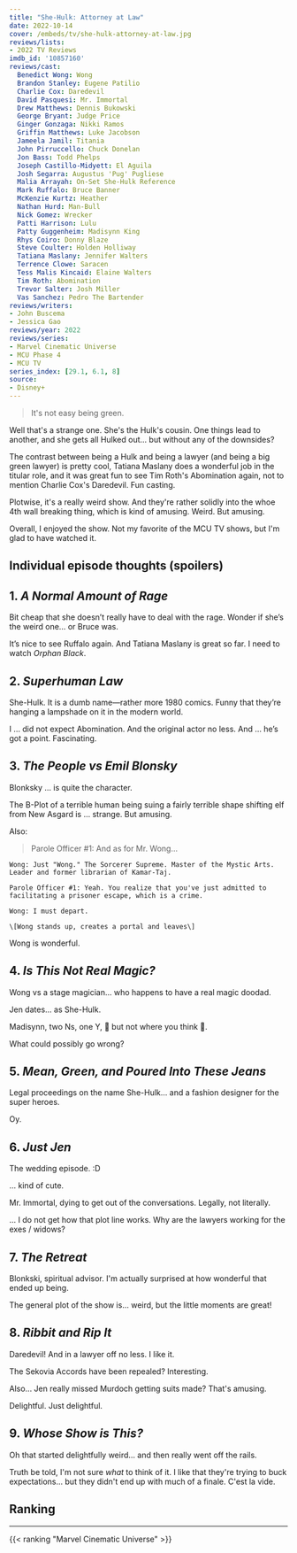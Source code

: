 ```yaml
---
title: "She-Hulk: Attorney at Law"
date: 2022-10-14
cover: /embeds/tv/she-hulk-attorney-at-law.jpg
reviews/lists:
- 2022 TV Reviews
imdb_id: '10857160'
reviews/cast:
  Benedict Wong: Wong
  Brandon Stanley: Eugene Patilio
  Charlie Cox: Daredevil
  David Pasquesi: Mr. Immortal
  Drew Matthews: Dennis Bukowski
  George Bryant: Judge Price
  Ginger Gonzaga: Nikki Ramos
  Griffin Matthews: Luke Jacobson
  Jameela Jamil: Titania
  John Pirruccello: Chuck Donelan
  Jon Bass: Todd Phelps
  Joseph Castillo-Midyett: El Aguila
  Josh Segarra: Augustus 'Pug' Pugliese
  Malia Arrayah: On-Set She-Hulk Reference
  Mark Ruffalo: Bruce Banner
  McKenzie Kurtz: Heather
  Nathan Hurd: Man-Bull
  Nick Gomez: Wrecker
  Patti Harrison: Lulu
  Patty Guggenheim: Madisynn King
  Rhys Coiro: Donny Blaze
  Steve Coulter: Holden Holliway
  Tatiana Maslany: Jennifer Walters
  Terrence Clowe: Saracen
  Tess Malis Kincaid: Elaine Walters
  Tim Roth: Abomination
  Trevor Salter: Josh Miller
  Vas Sanchez: Pedro The Bartender
reviews/writers:
- John Buscema
- Jessica Gao
reviews/year: 2022
reviews/series:
- Marvel Cinematic Universe
- MCU Phase 4
- MCU TV
series_index: [29.1, 6.1, 8]
source: 
- Disney+
---
```

> It's not easy being green. 

Well that's a strange one. She's the Hulk's cousin. One things lead to another, and she gets all Hulked out... but without any of the downsides? 

The contrast between being a Hulk and being a lawyer (and being a big green lawyer) is pretty cool, Tatiana Maslany does a wonderful job in the titular role, and it was great fun to see Tim Roth's Abomination again, not to mention Charlie Cox's Daredevil. Fun casting.

Plotwise, it's a really weird show. And they're rather solidly into the whoe 4th wall breaking thing, which is kind of amusing. Weird. But amusing. 

Overall, I enjoyed the show. Not my favorite of the MCU TV shows, but I'm glad to have watched it. 

<!--more-->

## Individual episode thoughts (spoilers)

## 1. *A Normal Amount of Rage*

Bit cheap that she doesn’t really have to deal with the rage. Wonder if she’s the weird one… or Bruce was. 

It’s nice to see Ruffalo again. And Tatiana Maslany is great so far. I need to watch *Orphan Black*. 

## 2. *Superhuman Law*

She-Hulk. It is a dumb name—rather more 1980 comics. Funny that they’re hanging a lampshade on it in the modern world. 

I … did not expect Abomination. And the original actor no less. And … he’s got a point. Fascinating. 

## 3. *The People vs Emil Blonsky*

Blonksky … is quite the character. 

The B-Plot of a terrible human being suing a fairly terrible shape shifting elf from New Asgard is … strange. But amusing. 

Also:

> Parole Officer #1: And as for Mr. Wong...

    Wong: Just "Wong." The Sorcerer Supreme. Master of the Mystic Arts. Leader and former librarian of Kamar-Taj.

    Parole Officer #1: Yeah. You realize that you've just admitted to facilitating a prisoner escape, which is a crime.

    Wong: I must depart.

    \[Wong stands up, creates a portal and leaves\] 

Wong is wonderful. 

## 4. *Is This Not Real Magic?*

Wong vs a stage magician… who happens to have a real magic doodad. 

Jen dates… as She-Hulk. 

Madisynn, two Ns, one Y, 🎵 but not where you think 🎵. 

What could possibly go wrong? 

## 5. *Mean, Green, and Poured Into These Jeans*

Legal proceedings on the name She-Hulk… and a fashion designer for the super heroes. 

Oy. 

## 6. *Just Jen*

The wedding episode. :D

... kind of cute. 

Mr. Immortal, dying to get out of the conversations. Legally, not literally. 

... I do not get how that plot line works. Why are the lawyers working for the exes / widows?

## 7. *The Retreat*

Blonkski, spiritual advisor. I'm actually surprised at how wonderful that ended up being. 

The general plot of the show is... weird, but the little moments are great!

## 8. *Ribbit and Rip It*

Daredevil! And in a lawyer off no less. I like it. 

The Sekovia Accords have been repealed? Interesting. 

Also... Jen really missed Murdoch getting suits made? That's amusing. 

Delightful. Just delightful. 

## 9. *Whose Show is This?*

Oh that started delightfully weird... and then really went off the rails.

Truth be told, I'm not sure *what* to think of it. I like that they're trying to buck expectations... but they didn't end up with much of a finale. C'est la vide. 

## Ranking

---

{{< ranking "Marvel Cinematic Universe" >}}